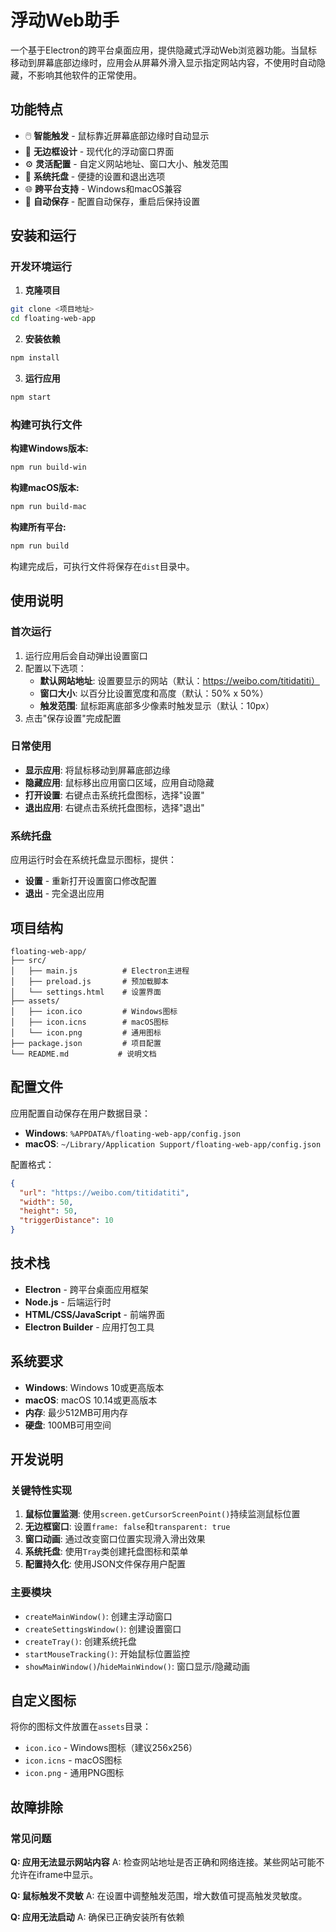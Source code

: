 # 浮动Web助手

一个基于Electron的跨平台桌面应用，提供隐藏式浮动Web浏览器功能。当鼠标移动到屏幕底部边缘时，应用会从屏幕外滑入显示指定网站内容，不使用时自动隐藏，不影响其他软件的正常使用。

## 功能特点

- 🖱️ **智能触发** - 鼠标靠近屏幕底部边缘时自动显示
- 🚀 **无边框设计** - 现代化的浮动窗口界面
- ⚙️ **灵活配置** - 自定义网站地址、窗口大小、触发范围
- 🔧 **系统托盘** - 便捷的设置和退出选项
- 🌐 **跨平台支持** - Windows和macOS兼容
- 💾 **自动保存** - 配置自动保存，重启后保持设置

## 安装和运行

### 开发环境运行

1. **克隆项目**
```bash
git clone <项目地址>
cd floating-web-app
```

2. **安装依赖**
```bash
npm install
```

3. **运行应用**
```bash
npm start
```

### 构建可执行文件

**构建Windows版本:**
```bash
npm run build-win
```

**构建macOS版本:**
```bash
npm run build-mac
```

**构建所有平台:**
```bash
npm run build
```

构建完成后，可执行文件将保存在`dist`目录中。

## 使用说明

### 首次运行

1. 运行应用后会自动弹出设置窗口
2. 配置以下选项：
   - **默认网站地址**: 设置要显示的网站（默认：https://weibo.com/titidatiti）
   - **窗口大小**: 以百分比设置宽度和高度（默认：50% x 50%）
   - **触发范围**: 鼠标距离底部多少像素时触发显示（默认：10px）
3. 点击"保存设置"完成配置

### 日常使用

- **显示应用**: 将鼠标移动到屏幕底部边缘
- **隐藏应用**: 鼠标移出应用窗口区域，应用自动隐藏
- **打开设置**: 右键点击系统托盘图标，选择"设置"
- **退出应用**: 右键点击系统托盘图标，选择"退出"

### 系统托盘

应用运行时会在系统托盘显示图标，提供：
- **设置** - 重新打开设置窗口修改配置
- **退出** - 完全退出应用

## 项目结构

```
floating-web-app/
├── src/
│   ├── main.js          # Electron主进程
│   ├── preload.js       # 预加载脚本
│   └── settings.html    # 设置界面
├── assets/
│   ├── icon.ico         # Windows图标
│   ├── icon.icns        # macOS图标
│   └── icon.png         # 通用图标
├── package.json         # 项目配置
└── README.md           # 说明文档
```

## 配置文件

应用配置自动保存在用户数据目录：
- **Windows**: `%APPDATA%/floating-web-app/config.json`
- **macOS**: `~/Library/Application Support/floating-web-app/config.json`

配置格式：
```json
{
  "url": "https://weibo.com/titidatiti",
  "width": 50,
  "height": 50,
  "triggerDistance": 10
}
```

## 技术栈

- **Electron** - 跨平台桌面应用框架
- **Node.js** - 后端运行时
- **HTML/CSS/JavaScript** - 前端界面
- **Electron Builder** - 应用打包工具

## 系统要求

- **Windows**: Windows 10或更高版本
- **macOS**: macOS 10.14或更高版本
- **内存**: 最少512MB可用内存
- **硬盘**: 100MB可用空间

## 开发说明

### 关键特性实现

1. **鼠标位置监测**: 使用`screen.getCursorScreenPoint()`持续监测鼠标位置
2. **无边框窗口**: 设置`frame: false`和`transparent: true`
3. **窗口动画**: 通过改变窗口位置实现滑入滑出效果
4. **系统托盘**: 使用`Tray`类创建托盘图标和菜单
5. **配置持久化**: 使用JSON文件保存用户配置

### 主要模块

- `createMainWindow()`: 创建主浮动窗口
- `createSettingsWindow()`: 创建设置窗口
- `createTray()`: 创建系统托盘
- `startMouseTracking()`: 开始鼠标位置监控
- `showMainWindow()`/`hideMainWindow()`: 窗口显示/隐藏动画

## 自定义图标

将你的图标文件放置在`assets`目录：
- `icon.ico` - Windows图标（建议256x256）
- `icon.icns` - macOS图标
- `icon.png` - 通用PNG图标

## 故障排除

### 常见问题

**Q: 应用无法显示网站内容**
A: 检查网站地址是否正确和网络连接。某些网站可能不允许在iframe中显示。

**Q: 鼠标触发不灵敏**
A: 在设置中调整触发范围，增大数值可提高触发灵敏度。

**Q: 应用无法启动**
A: 确保已正确安装所有依赖